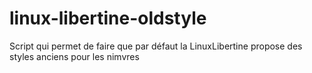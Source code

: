 linux-libertine-oldstyle
========================

Script qui permet de faire que par défaut la LinuxLibertine propose des styles anciens pour les nimvres
